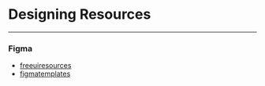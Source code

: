 # Designing Resources
---
### Figma
* [freeuiresources](https://freeuiresources.com/)
* [figmatemplates](https://figmatemplates.net/)

